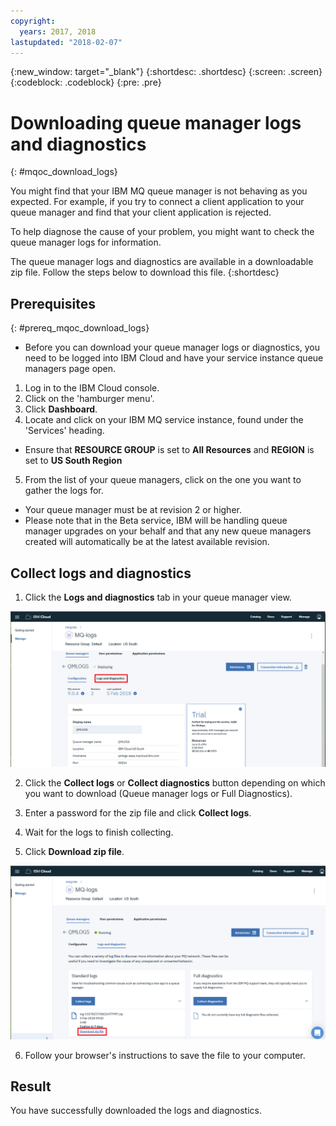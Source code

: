 ```yaml
---
copyright:
  years: 2017, 2018
lastupdated: "2018-02-07"
---
```


{:new_window: target="_blank"}
{:shortdesc: .shortdesc}
{:screen: .screen}
{:codeblock: .codeblock}
{:pre: .pre}

# Downloading queue manager logs and diagnostics
{: #mqoc_download_logs}

You might find that your IBM MQ queue manager is not behaving as you expected. For example, if you try to connect a client application to your queue manager and find that your client application is rejected.

To help diagnose the cause of your problem, you might want to check the queue manager logs for information.

The queue manager logs and diagnostics are available in a downloadable zip file.  Follow the steps below to download this file.
{:shortdesc}

## Prerequisites
{: #prereq_mqoc_download_logs}

* Before you can download your queue manager logs or diagnostics, you need to be logged into IBM Cloud and have your service instance queue managers page open.

 1. Log in to the IBM Cloud console.
 2. Click on the 'hamburger menu'.
 3. Click **Dashboard**.
 4. Locate and click on your IBM MQ service instance, found under the 'Services' heading.
   * Ensure that **RESOURCE GROUP** is set to **All Resources** and **REGION** is set to **US South Region**
 5. From the list of your queue managers, click on the one you want to gather the logs for.


* Your queue manager must be at revision 2 or higher.
 * Please note that in the Beta service, IBM will be handling queue manager upgrades on your behalf and that any new queue managers created will automatically be at the latest available revision.

## Collect logs and diagnostics

1. Click the **Logs and diagnostics** tab in your queue manager view.

 ![Image showing the location of the Logs and diagnostics tab](./images/mqoc_logs_and_diagnostics_tab.png)

2.  Click the **Collect logs** or **Collect diagnostics** button depending on which you want to download (Queue manager logs or Full Diagnostics).

3. Enter a password for the zip file and click **Collect logs**.

4. Wait for the logs to finish collecting.

5. Click **Download zip file**.

 ![Image showing the location of the Download zip button](./images/mqoc_logs_and_diagnostics_download.png)

6. Follow your browser's instructions to save the file to your computer.

## Result

You have successfully downloaded the logs and diagnostics.
